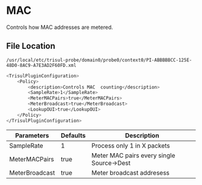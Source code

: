 # MAC

Controls how MAC addresses are metered.

## File Location
`
/usr/local/etc/trisul-probe/domain0/probe0/context0/PI-ABBBBBCC-125E-48D0-8AC9-A7E3AD2F60FD.xml
`

``` bash
<TrisulPluginConfiguration>
    <Policy>
        <description>Controls MAC  counting</description>
        <SampleRate>1</SampleRate>
        <MeterMACPairs>true</MeterMACPairs>
        <MeterBroadcast>true</MeterBroadcast>
        <LookupOUI>true</LookupOUI>
    </Policy>
</TrisulPluginConfiguration>

```

| Parameters     | Defaults | Description                                |
| -------------- | -------- | ------------------------------------------ |
| SampleRate     | 1        | Process only 1 in X packets                |
| MeterMACPairs  | true     | Meter MAC pairs every single Source-\>Dest |
| MeterBroadcast | true     | Meter broadcast addresess                  |